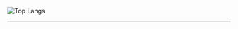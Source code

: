 <!-- Top Languages -->
![Top Langs](https://github-readme-stats.vercel.app/api/top-langs/?username=Pedro-Britoo&layout=compact&theme=tokyonight)

---


